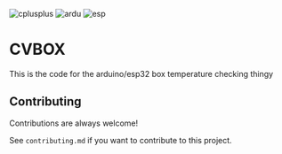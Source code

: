 ![cplusplus](https://img.shields.io/badge/C%2B%2B-00599C?style=for-the-badge&logo=c%2B%2B&logoColor=white)
![ardu](https://img.shields.io/badge/Arduino-00979D?style=for-the-badge&logo=Arduino&logoColor=white)
![esp](https://img.shields.io/badge/espressif-E7352C?style=for-the-badge&logo=espressif&logoColor=white)

# CVBOX

This is the code for the arduino/esp32 box temperature checking thingy


## Contributing

Contributions are always welcome!

See `contributing.md` if you want to contribute to this project.

